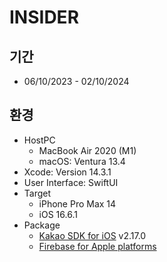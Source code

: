 # INSIDER
## 기간  
- 06/10/2023 - 02/10/2024  
## 환경  
- HostPC  
    - MacBook Air 2020 (M1)  
    - macOS: Ventura 13.4  
- Xcode: Version 14.3.1  
- User Interface: SwiftUI  
- Target  
    - iPhone Pro Max 14  
    - iOS 16.6.1  
- Package  
    - [Kakao SDK for iOS](https://developers.kakao.com/docs/latest/ko/getting-started/sdk-ios) v2.17.0  
    - [Firebase for Apple platforms](https://firebase.google.com/docs/ios/setup?hl=ko)  